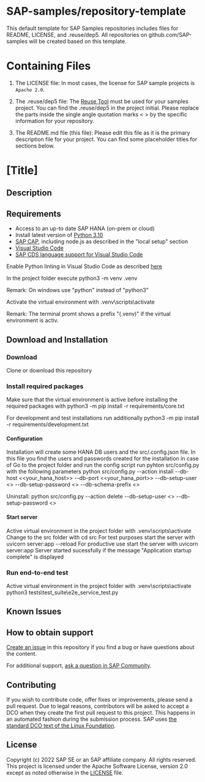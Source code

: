 # SAP-samples/repository-template
This default template for SAP Samples repositories includes files for README, LICENSE, and .reuse/dep5. All repositories on github.com/SAP-samples will be created based on this template.

# Containing Files

1. The LICENSE file:
In most cases, the license for SAP sample projects is `Apache 2.0`.

2. The .reuse/dep5 file: 
The [Reuse Tool](https://reuse.software/) must be used for your samples project. You can find the .reuse/dep5 in the project initial. Please replace the parts inside the single angle quotation marks < > by the specific information for your repository.

3. The README.md file (this file):
Please edit this file as it is the primary description file for your project. You can find some placeholder titles for sections below.

# [Title]
<!-- Please include descriptive title -->

<!--- Register repository https://api.reuse.software/register, then add REUSE badge:
[![REUSE status](https://api.reuse.software/badge/github.com/SAP-samples/REPO-NAME)](https://api.reuse.software/info/github.com/SAP-samples/REPO-NAME)
-->

## Description
<!-- Please include SEO-friendly description -->

## Requirements
- Access to an up-to date SAP HANA (on-prem or cloud)
- Install latest version of [Python 3.10](https://www.python.org/downloads/ "downloads")
- [SAP CAP](https://cap.cloud.sap/docs/get-started/), including node.js as described in the "local setup" section
- [Visual Studio Code](https://code.visualstudio.com/download)
- [SAP CDS language support for Visual Studio Code](https://cap.cloud.sap/docs/tools/#add-cds-editor)

Enable Python linting in Visual Studio Code as described [here](https://code.visualstudio.com/docs/python/linting)

In the project folder execute
python3 -m venv .venv

Remark: On windows use "python" instead of "python3"

Activate the virtual environment with
.venv\scripts\activate

Remark: The terminal promt shows a prefix "(.venv)" if the virtual environment is activ.

## Download and Installation

### Download
Clone or download this repository
### Install required packages
Make sure that the virtual environment is active before installing the required packages with
python3 -m pip install -r requirements/core.txt

For development and test installations run additionally
python3 -m pip install -r requirements/development.txt

#### Configuration
Installation will create some HANA DB users and the src/.config.json file. In this file you find the users and passwords created for the installation in case of 
Go to the project folder and run the config script
run pyhton src/config.py with the following parameters
python src/config.py --action install --db-host <<your_hana_host>> --db-port <<your_hana_port>> --db-setup-user <<your HANA admin user>> --db-setup-password <<your HANA admin password>> --db-schema-prefix <<your HANA >>

Uninstall:
python src/config.py --action delete --db-setup-user <<your HANA admin user>> --db-setup-password <<your HANA admin password>>

#### Start server
Active virtual environment in the project folder with .venv\scripts\activate 
Change to the src folder with cd src
For test purposes start the server with uvicorn server:app --reload
For productive use start the server with uvicorn server:app
Server started sucessfully if the message "Application startup complete" is displayed

### Run end-to-end test
Active virtual environment in the project folder with .venv\scripts\activate 
python3 tests\test_suite\e2e_service_test.py


## Known Issues
<!-- You may simply state "No known issues. -->

## How to obtain support
[Create an issue](https://github.com/SAP-samples/<repository-name>/issues) in this repository if you find a bug or have questions about the content.
 
For additional support, [ask a question in SAP Community](https://answers.sap.com/questions/ask.html).

## Contributing
If you wish to contribute code, offer fixes or improvements, please send a pull request. Due to legal reasons, contributors will be asked to accept a DCO when they create the first pull request to this project. This happens in an automated fashion during the submission process. SAP uses [the standard DCO text of the Linux Foundation](https://developercertificate.org/).

## License
Copyright (c) 2022 SAP SE or an SAP affiliate company. All rights reserved. This project is licensed under the Apache Software License, version 2.0 except as noted otherwise in the [LICENSE](LICENSE) file.
